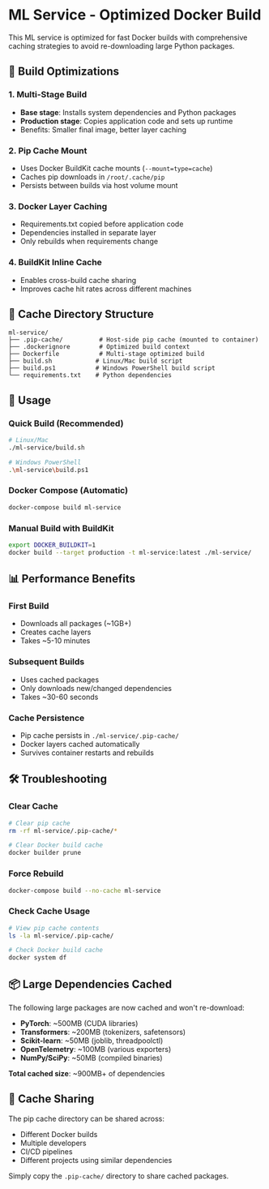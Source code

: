 # ML Service - Optimized Docker Build

This ML service is optimized for fast Docker builds with comprehensive caching strategies to avoid re-downloading large Python packages.

## 🚀 Build Optimizations

### 1. Multi-Stage Build
- **Base stage**: Installs system dependencies and Python packages
- **Production stage**: Copies application code and sets up runtime
- Benefits: Smaller final image, better layer caching

### 2. Pip Cache Mount
- Uses Docker BuildKit cache mounts (`--mount=type=cache`)
- Caches pip downloads in `/root/.cache/pip`
- Persists between builds via host volume mount

### 3. Docker Layer Caching
- Requirements.txt copied before application code
- Dependencies installed in separate layer
- Only rebuilds when requirements change

### 4. BuildKit Inline Cache
- Enables cross-build cache sharing
- Improves cache hit rates across different machines

## 📁 Cache Directory Structure

```
ml-service/
├── .pip-cache/          # Host-side pip cache (mounted to container)
├── .dockerignore        # Optimized build context
├── Dockerfile           # Multi-stage optimized build
├── build.sh            # Linux/Mac build script
├── build.ps1           # Windows PowerShell build script
└── requirements.txt    # Python dependencies
```

## 🔧 Usage

### Quick Build (Recommended)
```bash
# Linux/Mac
./ml-service/build.sh

# Windows PowerShell
.\ml-service\build.ps1
```

### Docker Compose (Automatic)
```bash
docker-compose build ml-service
```

### Manual Build with BuildKit
```bash
export DOCKER_BUILDKIT=1
docker build --target production -t ml-service:latest ./ml-service/
```

## 📊 Performance Benefits

### First Build
- Downloads all packages (~1GB+)
- Creates cache layers
- Takes ~5-10 minutes

### Subsequent Builds
- Uses cached packages
- Only downloads new/changed dependencies
- Takes ~30-60 seconds

### Cache Persistence
- Pip cache persists in `./ml-service/.pip-cache/`
- Docker layers cached automatically
- Survives container restarts and rebuilds

## 🛠️ Troubleshooting

### Clear Cache
```bash
# Clear pip cache
rm -rf ml-service/.pip-cache/*

# Clear Docker build cache
docker builder prune
```

### Force Rebuild
```bash
docker-compose build --no-cache ml-service
```

### Check Cache Usage
```bash
# View pip cache contents
ls -la ml-service/.pip-cache/

# Check Docker build cache
docker system df
```

## 📦 Large Dependencies Cached

The following large packages are now cached and won't re-download:

- **PyTorch**: ~500MB (CUDA libraries)
- **Transformers**: ~200MB (tokenizers, safetensors)
- **Scikit-learn**: ~50MB (joblib, threadpoolctl)
- **OpenTelemetry**: ~100MB (various exporters)
- **NumPy/SciPy**: ~50MB (compiled binaries)

**Total cached size**: ~900MB+ of dependencies

## 🔄 Cache Sharing

The pip cache directory can be shared across:
- Different Docker builds
- Multiple developers
- CI/CD pipelines
- Different projects using similar dependencies

Simply copy the `.pip-cache/` directory to share cached packages.
